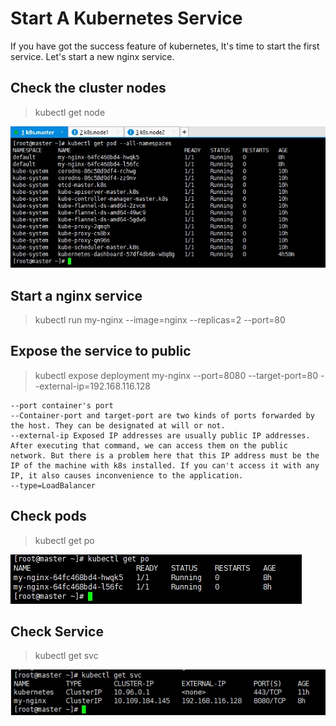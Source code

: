 # Start A Kubernetes Service

If you have got the success feature of kubernetes, It's time to start the first service.
Let's start a new nginx service.

## Check the cluster nodes

> kubectl get node

![image](https://github.com/fasimito/kubernetes-cluster/blob/master/images/all-pods-status.jpg)

## Start a nginx service
> kubectl run my-nginx --image=nginx --replicas=2 --port=80

## Expose the service to public
> kubectl expose deployment my-nginx --port=8080 --target-port=80 --external-ip=192.168.116.128

```
--port container's port 
--Container-port and target-port are two kinds of ports forwarded by the host. They can be designated at will or not.  
--external-ip Exposed IP addresses are usually public IP addresses. After executing that command, we can access them on the public network. But there is a problem here that this IP address must be the IP of the machine with k8s installed. If you can't access it with any IP, it also causes inconvenience to the application.  
--type=LoadBalancer 
```
## Check pods
> kubectl get po

![image](https://github.com/fasimito/kubernetes-cluster/blob/master/images/check-pos-status.jpg)

## Check Service
> kubectl get svc

![image](https://github.com/fasimito/kubernetes-cluster/blob/master/images/check-service-status.jpg)

